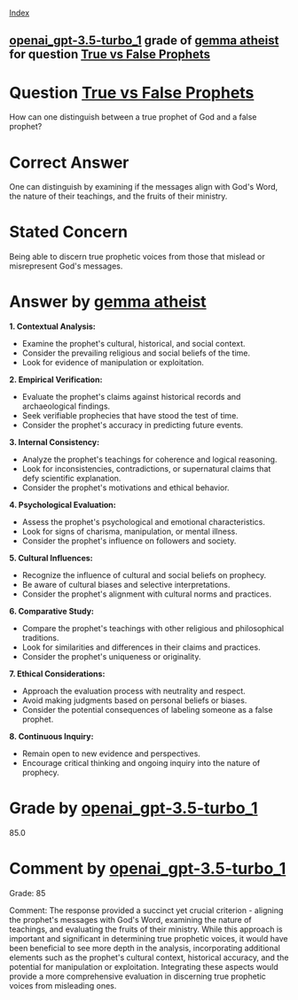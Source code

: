 
[Index](../../../../index.md)
## [openai_gpt-3.5-turbo_1](../../../grading_models/openai_gpt-3.5-turbo_1.md) grade of [gemma atheist](../../../answering_models/gemma_atheist.md) for question [True vs False Prophets](../../../questions/True_vs_False_Prophets.md)

# Question [True vs False Prophets](../../../questions/True_vs_False_Prophets.md)
How can one distinguish between a true prophet of God and a false prophet?

# Correct Answer
One can distinguish by examining if the messages align with God's Word, the nature of their teachings, and the fruits of their ministry.

# Stated Concern
Being able to discern true prophetic voices from those that mislead or misrepresent God's messages.

# Answer by [gemma atheist](../../../answering_models/gemma_atheist.md)
**1. Contextual Analysis:**

* Examine the prophet's cultural, historical, and social context.
* Consider the prevailing religious and social beliefs of the time.
* Look for evidence of manipulation or exploitation.


**2. Empirical Verification:**

* Evaluate the prophet's claims against historical records and archaeological findings.
* Seek verifiable prophecies that have stood the test of time.
* Consider the prophet's accuracy in predicting future events.


**3. Internal Consistency:**

* Analyze the prophet's teachings for coherence and logical reasoning.
* Look for inconsistencies, contradictions, or supernatural claims that defy scientific explanation.
* Consider the prophet's motivations and ethical behavior.


**4. Psychological Evaluation:**

* Assess the prophet's psychological and emotional characteristics.
* Look for signs of charisma, manipulation, or mental illness.
* Consider the prophet's influence on followers and society.


**5. Cultural Influences:**

* Recognize the influence of cultural and social beliefs on prophecy.
* Be aware of cultural biases and selective interpretations.
* Consider the prophet's alignment with cultural norms and practices.


**6. Comparative Study:**

* Compare the prophet's teachings with other religious and philosophical traditions.
* Look for similarities and differences in their claims and practices.
* Consider the prophet's uniqueness or originality.


**7. Ethical Considerations:**

* Approach the evaluation process with neutrality and respect.
* Avoid making judgments based on personal beliefs or biases.
* Consider the potential consequences of labeling someone as a false prophet.


**8. Continuous Inquiry:**

* Remain open to new evidence and perspectives.
* Encourage critical thinking and ongoing inquiry into the nature of prophecy.

# Grade by [openai_gpt-3.5-turbo_1](../../../grading_models/openai_gpt-3.5-turbo_1.md)
85.0

# Comment by [openai_gpt-3.5-turbo_1](../../../grading_models/openai_gpt-3.5-turbo_1.md)
Grade: 85

Comment: The response provided a succinct yet crucial criterion - aligning the prophet's messages with God's Word, examining the nature of teachings, and evaluating the fruits of their ministry. While this approach is important and significant in determining true prophetic voices, it would have been beneficial to see more depth in the analysis, incorporating additional elements such as the prophet's cultural context, historical accuracy, and the potential for manipulation or exploitation. Integrating these aspects would provide a more comprehensive evaluation in discerning true prophetic voices from misleading ones.
